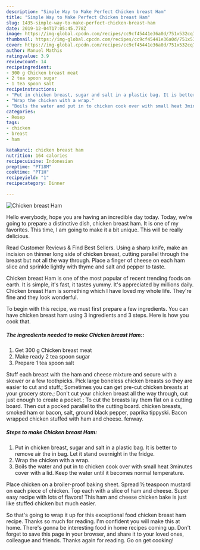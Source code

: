 ```yaml
---
description: "Simple Way to Make Perfect Chicken breast Ham"
title: "Simple Way to Make Perfect Chicken breast Ham"
slug: 1435-simple-way-to-make-perfect-chicken-breast-ham
date: 2019-12-04T17:05:45.778Z
image: https://img-global.cpcdn.com/recipes/cc9cf45441e36a0d/751x532cq70/chicken-breast-ham-recipe-main-photo.jpg
thumbnail: https://img-global.cpcdn.com/recipes/cc9cf45441e36a0d/751x532cq70/chicken-breast-ham-recipe-main-photo.jpg
cover: https://img-global.cpcdn.com/recipes/cc9cf45441e36a0d/751x532cq70/chicken-breast-ham-recipe-main-photo.jpg
author: Manuel Mathis
ratingvalue: 3.9
reviewcount: 14
recipeingredient:
- 300 g Chicken breast meat
- 2 tea spoon sugar
- 1 tea spoon salt
recipeinstructions:
- "Put in chicken breast, sugar and salt in a plastic bag. It is better to remove air the in bag. Let it stand overnight in the fridge."
- "Wrap the chicken with a wrap."
- "Boils the water and put in to chicken cook over with small heat 3minutes cover with a lid. Keep the water until it becomes normal temperature."
categories:
- Resep
tags:
- chicken
- breast
- ham

katakunci: chicken breast ham
nutrition: 164 calories
recipecuisine: Indonesian
preptime: "PT18M"
cooktime: "PT1H"
recipeyield: "1"
recipecategory: Dinner

---
```



![Chicken breast Ham](https://img-global.cpcdn.com/recipes/cc9cf45441e36a0d/751x532cq70/chicken-breast-ham-recipe-main-photo.jpg)

Hello everybody, hope you are having an incredible day today. Today, we're going to prepare a distinctive dish, chicken breast ham. It is one of my favorites. This time, I am going to make it a bit unique. This will be really delicious.

Read Customer Reviews &amp; Find Best Sellers. Using a sharp knife, make an incision on thinner long side of chicken breast, cutting parallel through the breast but not all the way through. Place a finger of cheese on each ham slice and sprinkle lightly with thyme and salt and pepper to taste.

Chicken breast Ham is one of the most popular of recent trending foods on earth. It is simple, it's fast, it tastes yummy. It's appreciated by millions daily. Chicken breast Ham is something which I have loved my whole life. They're fine and they look wonderful.


To begin with this recipe, we must first prepare a few ingredients. You can have chicken breast ham using 3 ingredients and 3 steps. Here is how you cook that.

##### The ingredients needed to make Chicken breast Ham::

1. Get 300 g Chicken breast meat
1. Make ready 2 tea spoon sugar
1. Prepare 1 tea spoon salt


Stuff each breast with the ham and cheese mixture and secure with a skewer or a few toothpicks. Pick large boneless chicken breasts so they are easier to cut and stuff.; Sometimes you can get pre-cut chicken breasts at your grocery store.; Don&#39;t cut your chicken breast all the way through, cut just enough to create a pocket.; To cut the breasts lay them flat on a cutting board. Then cut a pocked parallel to the cutting board. chicken breasts, smoked ham or bacon, salt, ground black pepper, paprika tippyski. Bacon wrapped chicken stuffed with ham and cheese. fenway. 

##### Steps to make Chicken breast Ham:

1. Put in chicken breast, sugar and salt in a plastic bag. It is better to remove air the in bag. Let it stand overnight in the fridge.
1. Wrap the chicken with a wrap.
1. Boils the water and put in to chicken cook over with small heat 3minutes cover with a lid. Keep the water until it becomes normal temperature.


Place chicken on a broiler-proof baking sheet. Spread ½ teaspoon mustard on each piece of chicken. Top each with a slice of ham and cheese. Super easy recipe with lots of flavors! This ham and cheese chicken bake is just like stuffed chicken but much easier. 

So that's going to wrap it up for this exceptional food chicken breast ham recipe. Thanks so much for reading. I'm confident you will make this at home. There's gonna be interesting food in home recipes coming up. Don't forget to save this page in your browser, and share it to your loved ones, colleague and friends. Thanks again for reading. Go on get cooking!

